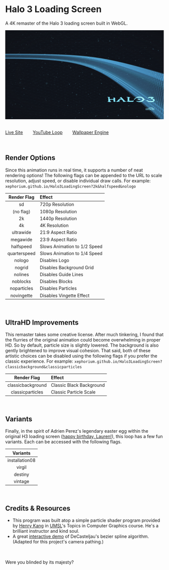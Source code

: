 # Halo 3 Loading Screen
A 4K remaster of the Halo 3 loading screen built in WebGL.

![Screenshot Preview](res/Readme%20Screenshot.png)
## 
[Live Site](https://xephorium.github.io/Halo3LoadingScreen/)
&nbsp;&nbsp;&nbsp;&nbsp;&nbsp;&nbsp;
[YouTube Loop](https://youtu.be/isHpphVyQAg)
&nbsp;&nbsp;&nbsp;&nbsp;&nbsp;&nbsp;
[Wallpaper Engine](https://steamcommunity.com/sharedfiles/filedetails/?id=2160276556)

<br/>

## Render Options

Since this animation runs in real time, it supports a number of neat rendering options! The following flags can be appended to the URL to scale resolution, adjust speed, or disable individual draw calls. For example: `xephorium.github.io/Halo3LoadingScreen?2k&halfspeed&nologo`

| Render Flag | Effect |
| :---: | :--- |
| sd | 720p Resolution |
| (no flag) | 1080p Resolution |
| 2k | 1440p Resolution |
| 4k | 4K Resolution |
| ultrawide | 21:9 Aspect Ratio |
| megawide | 23:9 Aspect Ratio |
| halfspeed | Slows Animation to 1/2 Speed |
| quarterspeed | Slows Animation to 1/4 Speed |
| nologo | Disables Logo |
| nogrid | Disables Background Grid |
| nolines | Disables Guide Lines |
| noblocks | Disables Blocks |
| noparticles | Disables Particles |
| novingette | Disables Vingette Effect |

<br/>

## UltraHD Improvements

This remaster takes some creative license. After much tinkering, I found that the flurries of the original animation could become overwhelming in proper HD. So by default, particle size is slightly lowered. The background is also gently brightened to improve visual cohesion. That said, both of these artistic choices can be disabled using the following flags if you prefer the classic experience. For example: `xephorium.github.io/Halo3LoadingScreen?classicbackground&classicparticles`

| Render Flag | Effect |
| :---: | :--- |
| classicbackground | Classic Black Background |
| classicparticles | Classic Particle Scale |

<br/>

## Variants

Finally, in the spirit of Adrien Perez's legendary easter egg within the original H3 loading screen ([happy birthday, Lauren!](https://teambeyond.net/halo-3-loading-screen-easter-egg-discovered/)), this loop has a few fun variants. Each can be accessed with the following flags.

| Variants |
| :---: |
| installation08 |
| virgil |
| destiny |
| vintage |

<br/>

## Credits & Resources
- This program was built atop a simple particle shader program provided by [Henry Kang](http://www.cs.umsl.edu/~kang/) in [UMSL](http://www.umsl.edu/)'s Topics in Computer Graphics course. He's a brilliant instructor and kind soul.
- A great [interactive demo](https://ibiblio.org/e-notes/Splines/bezier.html) of DeCasteljau's bezier spline algorithm. (Adapted for this project's camera pathing.)

<br/><br/>
Were you blinded by its majesty?
